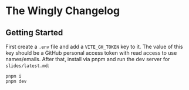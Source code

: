 # The Wingly Changelog

## Getting Started

First create a `.env` file and add a `VITE_GH_TOKEN` key to it.
The value of this key should be a GitHub personal access token with read access to use names/emails.
After that, install via pnpm and run the dev server for `slides/latest.md`:

```
pnpm i
pnpm dev
```

